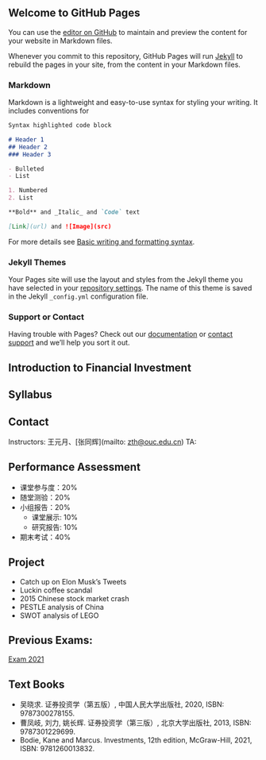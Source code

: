 ## Welcome to GitHub Pages

You can use the [editor on GitHub](https://github.com/tonych17/Inv/edit/gh-pages/index.md) to maintain and preview the content for your website in Markdown files.

Whenever you commit to this repository, GitHub Pages will run [Jekyll](https://jekyllrb.com/) to rebuild the pages in your site, from the content in your Markdown files.

### Markdown

Markdown is a lightweight and easy-to-use syntax for styling your writing. It includes conventions for

```markdown
Syntax highlighted code block

# Header 1
## Header 2
### Header 3

- Bulleted
- List

1. Numbered
2. List

**Bold** and _Italic_ and `Code` text

[Link](url) and ![Image](src)
```

For more details see [Basic writing and formatting syntax](https://docs.github.com/en/github/writing-on-github/getting-started-with-writing-and-formatting-on-github/basic-writing-and-formatting-syntax).

### Jekyll Themes

Your Pages site will use the layout and styles from the Jekyll theme you have selected in your [repository settings](https://github.com/tonych17/Inv/settings/pages). The name of this theme is saved in the Jekyll `_config.yml` configuration file.

### Support or Contact

Having trouble with Pages? Check out our [documentation](https://docs.github.com/categories/github-pages-basics/) or [contact support](https://support.github.com/contact) and we’ll help you sort it out.











## Introduction to Financial Investment



## Syllabus


## Contact
Instructors: 王元月、[张同辉](mailto: zth@ouc.edu.cn)
TA:



## Performance Assessment
* 课堂参与度：20%
* 随堂测验：20%
* 小组报告：20%
  * 课堂展示: 10%
  * 研究报告: 10%
* 期末考试：40%

## Project
* Catch up on Elon Musk’s Tweets
* Luckin coffee scandal
* 2015 Chinese stock market crash
* PESTLE analysis of China
* SWOT analysis of LEGO


## Previous Exams:
[Exam 2021]()


## Text Books
* 吴晓求. 证券投资学（第五版）, 中国人民大学出版社, 2020, ISBN: 9787300278155.
* 曹凤岐, 刘力, 姚长辉. 证券投资学（第三版）, 北京大学出版社, 2013, ISBN: 9787301229699.
* Bodie, Kane and Marcus. Investments, 12th edition, McGraw-Hill, 2021, ISBN: 9781260013832.













